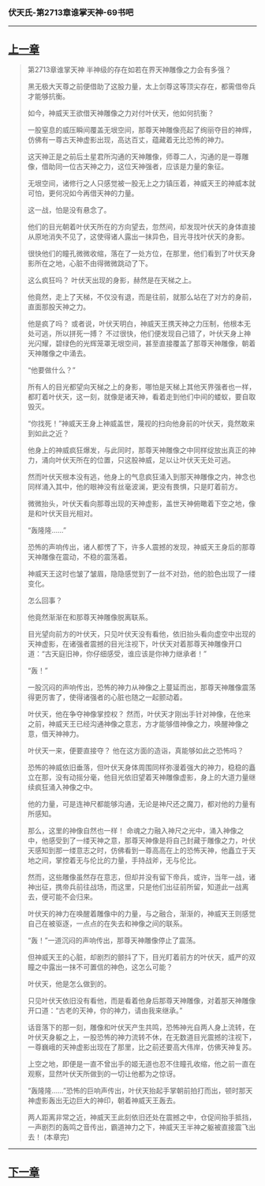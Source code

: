 ### 伏天氏-第2713章谁掌天神-69书吧

--------
[上一章](./123c1f1110a5a322ba1aad7a6f794f0a.md)
--------


>
>
>
>第2713章谁掌天神
>半神级的存在如若在界天神雕像之力会有多强？
>
>黑无极大天尊之前便借助了这股力量，太上剑尊这等顶尖存在，都需借帝兵才能够抗衡。
>
>如今，神威天王欲借天神雕像之力对付叶伏天，他如何抗衡？
>
>一股窒息的威压瞬间覆盖无垠空间，那尊天神雕像亮起了绚丽夺目的神辉，仿佛有一尊古天神虚影出现，高达百丈，蕴藏着无比恐怖的神力。
>
>这天神正是之前后土星君所沟通的天神雕像，师尊二人，沟通的是一尊雕像，借助同一位古天神之力，这位天神强者，应该是力量的象征。
>
>无垠空间，诸修行之人只感觉被一股无上之力镇压着，神威天王的神威本就可怕，更何况如今再借天神的力量。
>
>这一战，怕是没有悬念了。
>
>他们的目光朝着叶伏天所在的方向望去，忽然间，却发现叶伏天的身体直接从原地消失不见了，这使得诸人露出一抹异色，目光寻找叶伏天的身影。
>
>很快他们的瞳孔微微收缩，落在了一处方位，在那里，他们看到了叶伏天身影所在之地，心脏不由得微微跳动了下。
>
>这么疯狂吗？
>叶伏天出现的身影，赫然是在天梯之上。
>
>他竟然，走上了天梯，不仅没有退，而是往前，就那么站在了对方的身前，直面那股天神之力。
>
>他是疯了吗？
>或者说，叶伏天明白，神威天王携天神之力压制，他根本无处可逃，所以拼死一搏？
>不过很快，他们便发现自己错了，叶伏天身上神光闪耀，碧绿色的光辉笼罩无垠空间，甚至直接覆盖了那尊天神雕像，朝着天神雕像之中涌去。
>
>“他要做什么？”
>
>所有人的目光都望向天梯之上的身影，哪怕是天梯上其他天界强者也一样，都盯着叶伏天，这一刻，就像是诸天神，看着走到他们中间的蝼蚁，要自取毁灭。
>
>“你找死！”神威天王身上神威盖世，蔑视的扫向他身前的叶伏天，竟然敢来到如此之近？
>
>他身上的神威疯狂爆发，与此同时，那尊天神雕像之中同样绽放出真正的神力，涌向叶伏天所在的位置，只这股神威，足以让叶伏天无处可逃。
>
>然而叶伏天根本没有逃，他身上的气息疯狂涌入到那天神雕像之内，神念也同样涌入其中，他的眼神没有丝毫波澜，更没有畏惧，只是盯着前方。
>
>微微抬头，叶伏天看向那尊出现的天神虚影，盖世天神俯瞰着下空之地，像是和叶伏天目光相对。
>
>“轰隆隆……”
>
>恐怖的声响传出，诸人都愣了下，许多人震撼的发现，神威天王身后的那尊天神雕像在震动，不稳的震荡着。
>
>神威天王这时也皱了皱眉，隐隐感觉到了一丝不对劲，他的脸色出现了一缕变化。
>
>怎么回事？
>
>他竟然渐渐在和那尊天神雕像脱离联系。
>
>目光望向前方的叶伏天，只见叶伏天没有看他，依旧抬头看向虚空中出现的天神虚影，在诸强者震撼的目光注视下，叶伏天对着那尊天神雕像开口道：“古天庭旧神，你仔细感受，谁应该是你神力继承者！”
>
>“轰！”
>
>一股沉闷的声响传出，恐怖的神力从神像之上蔓延而出，那尊天神雕像震荡得更厉害了，使得诸强者的心脏也随之一起颤动着。
>
>叶伏天，他在争夺神像掌控权？
>然而，叶伏天才刚出手针对神像，在他来之前，神威天王已经沟通神像之意志，方才能够借神像之力，唤醒神像之意，借天神神力。
>
>叶伏天一来，便要直接夺？
>他在这方面的造诣，真能够如此之恐怖吗？
>
>恐怖的神威依旧垂落，但叶伏天身体周围同样弥漫着强大的神力，稳稳的矗立在那，没有动摇分毫，他目光依旧望着天神雕像虚影，身上的大道力量继续疯狂涌入神像之中。
>
>他的力量，可是连神尺都能够沟通，无论是神尺还之魔刀，都对他的力量有所感知。
>
>那么，这里的神像自然也一样！
>命魂之力融入神尺之光中，涌入神像之中，他感受到了一缕天神之意，那尊天神像是将自己封藏于雕像之力，叶伏天感知到那一缕意志之时，仿佛看到一尊高高在上的恐怖天神，他矗立于天地之间，掌控着无与伦比的力量，手持战斧，无与伦比。
>
>然而，这些雕像虽然存在意志，但却并没有留下帝兵，或许，当年一战，诸神出征，携帝兵前往战场，而这里，只是他们出征前所留，知道此一战离去，便可能不会归来。
>
>叶伏天的神力在唤醒着雕像中的力量，与之融合，渐渐的，神威天王则感觉自己在被驱逐，一点点的在失去和神像之间的联系。
>
>“轰！”一道沉闷的声响传出，那尊天神雕像停止了震荡。
>
>但神威天王的心脏，却剧烈的颤抖了下，目光盯着前方的叶伏天，威严的双瞳之中露出一抹不可置信的神色，这怎么可能？
>
>叶伏天，他是怎么做到的。
>
>只见叶伏天依旧没有看他，而是看着他身后那尊天神雕像，对着那天神雕像开口道：“古老的天神，你的神力，请由我来继承。”
>
>话音落下的那一刻，雕像和叶伏天产生共鸣，恐怖神光自两人身上流转，在叶伏天身躯之上，一股恐怖的神力流转不休，在无数道目光震撼的注视下，一尊巍峨的天神虚影出现在了那里，比之前还要高大伟岸，仿佛天神复苏。
>
>上空之地，即便是一直不曾出手的姬无道也忍不住瞳孔收缩，他之前一直在观察，显然叶伏天所做到的一切让他都为之惊讶。
>
>“轰隆隆……”恐怖的巨响声传出，叶伏天抬起手掌朝前拍打而出，顿时那天神虚影轰出无边巨大的神印，朝着神威天王轰去。
>
>两人距离非常之近，神威天王此刻依旧还处在震撼之中，仓促间抬手抵挡，一声剧烈的轰鸣之音传出，霸道神力之下，神威天王半神之躯被直接震飞出去！
>(本章完)
>
>

--------
[下一章](./4adaf32b47f276e49292ec8fe997cc43.md)
--------
